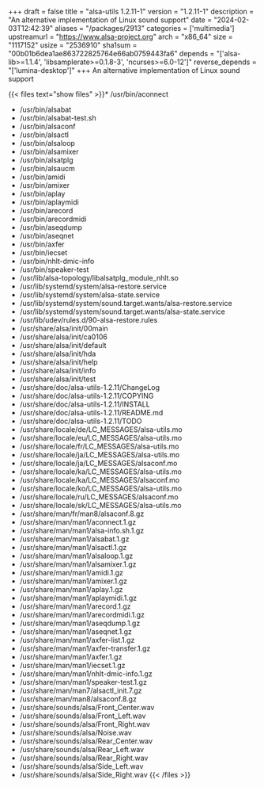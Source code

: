 +++
draft = false
title = "alsa-utils 1.2.11-1"
version = "1.2.11-1"
description = "An alternative implementation of Linux sound support"
date = "2024-02-03T12:42:39"
aliases = "/packages/2913"
categories = ['multimedia']
upstreamurl = "https://www.alsa-project.org"
arch = "x86_64"
size = "1117152"
usize = "2536910"
sha1sum = "00b01b6dea1ae863722825764e66ab0759443fa6"
depends = "['alsa-lib>=1.1.4', 'libsamplerate>=0.1.8-3', 'ncurses>=6.0-12']"
reverse_depends = "['lumina-desktop']"
+++
An alternative implementation of Linux sound support

{{< files text="show files" >}}* /usr/bin/aconnect
* /usr/bin/alsabat
* /usr/bin/alsabat-test.sh
* /usr/bin/alsaconf
* /usr/bin/alsactl
* /usr/bin/alsaloop
* /usr/bin/alsamixer
* /usr/bin/alsatplg
* /usr/bin/alsaucm
* /usr/bin/amidi
* /usr/bin/amixer
* /usr/bin/aplay
* /usr/bin/aplaymidi
* /usr/bin/arecord
* /usr/bin/arecordmidi
* /usr/bin/aseqdump
* /usr/bin/aseqnet
* /usr/bin/axfer
* /usr/bin/iecset
* /usr/bin/nhlt-dmic-info
* /usr/bin/speaker-test
* /usr/lib/alsa-topology/libalsatplg_module_nhlt.so
* /usr/lib/systemd/system/alsa-restore.service
* /usr/lib/systemd/system/alsa-state.service
* /usr/lib/systemd/system/sound.target.wants/alsa-restore.service
* /usr/lib/systemd/system/sound.target.wants/alsa-state.service
* /usr/lib/udev/rules.d/90-alsa-restore.rules
* /usr/share/alsa/init/00main
* /usr/share/alsa/init/ca0106
* /usr/share/alsa/init/default
* /usr/share/alsa/init/hda
* /usr/share/alsa/init/help
* /usr/share/alsa/init/info
* /usr/share/alsa/init/test
* /usr/share/doc/alsa-utils-1.2.11/ChangeLog
* /usr/share/doc/alsa-utils-1.2.11/COPYING
* /usr/share/doc/alsa-utils-1.2.11/INSTALL
* /usr/share/doc/alsa-utils-1.2.11/README.md
* /usr/share/doc/alsa-utils-1.2.11/TODO
* /usr/share/locale/de/LC_MESSAGES/alsa-utils.mo
* /usr/share/locale/eu/LC_MESSAGES/alsa-utils.mo
* /usr/share/locale/fr/LC_MESSAGES/alsa-utils.mo
* /usr/share/locale/ja/LC_MESSAGES/alsa-utils.mo
* /usr/share/locale/ja/LC_MESSAGES/alsaconf.mo
* /usr/share/locale/ka/LC_MESSAGES/alsa-utils.mo
* /usr/share/locale/ka/LC_MESSAGES/alsaconf.mo
* /usr/share/locale/ko/LC_MESSAGES/alsa-utils.mo
* /usr/share/locale/ru/LC_MESSAGES/alsaconf.mo
* /usr/share/locale/sk/LC_MESSAGES/alsa-utils.mo
* /usr/share/man/fr/man8/alsaconf.8.gz
* /usr/share/man/man1/aconnect.1.gz
* /usr/share/man/man1/alsa-info.sh.1.gz
* /usr/share/man/man1/alsabat.1.gz
* /usr/share/man/man1/alsactl.1.gz
* /usr/share/man/man1/alsaloop.1.gz
* /usr/share/man/man1/alsamixer.1.gz
* /usr/share/man/man1/amidi.1.gz
* /usr/share/man/man1/amixer.1.gz
* /usr/share/man/man1/aplay.1.gz
* /usr/share/man/man1/aplaymidi.1.gz
* /usr/share/man/man1/arecord.1.gz
* /usr/share/man/man1/arecordmidi.1.gz
* /usr/share/man/man1/aseqdump.1.gz
* /usr/share/man/man1/aseqnet.1.gz
* /usr/share/man/man1/axfer-list.1.gz
* /usr/share/man/man1/axfer-transfer.1.gz
* /usr/share/man/man1/axfer.1.gz
* /usr/share/man/man1/iecset.1.gz
* /usr/share/man/man1/nhlt-dmic-info.1.gz
* /usr/share/man/man1/speaker-test.1.gz
* /usr/share/man/man7/alsactl_init.7.gz
* /usr/share/man/man8/alsaconf.8.gz
* /usr/share/sounds/alsa/Front_Center.wav
* /usr/share/sounds/alsa/Front_Left.wav
* /usr/share/sounds/alsa/Front_Right.wav
* /usr/share/sounds/alsa/Noise.wav
* /usr/share/sounds/alsa/Rear_Center.wav
* /usr/share/sounds/alsa/Rear_Left.wav
* /usr/share/sounds/alsa/Rear_Right.wav
* /usr/share/sounds/alsa/Side_Left.wav
* /usr/share/sounds/alsa/Side_Right.wav
{{< /files >}}
